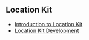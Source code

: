 ## Location Kit

- [Introduction to Location Kit](../device/location-kit-intro.md)
- [Location Kit Development](../device/location-guidelines.md)
